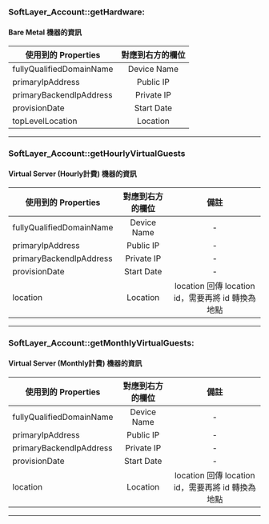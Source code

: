 ### SoftLayer_Account::getHardware: 
#### Bare Metal 機器的資訊

| 使用到的 Properties | 對應到右方的欄位 |
| ------------- |:-------------:|
| fullyQualifiedDomainName | Device Name |
| primaryIpAddress | Public IP |
| primaryBackendIpAddress | Private IP |
| provisionDate | Start Date |
| topLevelLocation | Location |
***
### SoftLayer_Account::getHourlyVirtualGuests
#### Virtual Server (Hourly計費) 機器的資訊

| 使用到的 Properties | 對應到右方的欄位 | 備註 |
| ------------- |:-------------:|:-------------:|
| fullyQualifiedDomainName | Device Name | - |
| primaryIpAddress | Public IP | - | 
| primaryBackendIpAddress | Private IP | - |
| provisionDate | Start Date | - |
| location | Location | location 回傳 location id，需要再將 id 轉換為地點|
***
### SoftLayer_Account::getMonthlyVirtualGuests: 
#### Virtual Server (Monthly計費) 機器的資訊

| 使用到的 Properties | 對應到右方的欄位 | 備註 |
| ------------- |:-------------:|:-------------:|
| fullyQualifiedDomainName | Device Name | - |
| primaryIpAddress | Public IP | - |
| primaryBackendIpAddress | Private IP | - |
| provisionDate | Start Date | - |
| location | Location | location 回傳 location id，需要再將 id 轉換為地點|
***